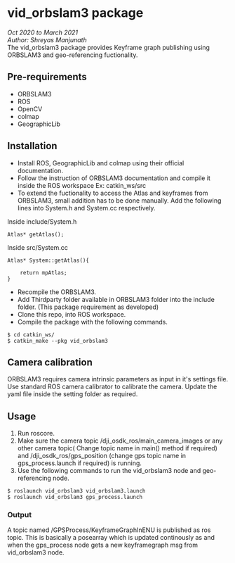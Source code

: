 # vid_orbslam3 package
<i>Oct 2020 to March 2021</i> <br/>
<i>Author: Shreyas Manjunath</i><br/> 
The vid_orbslam3 package provides Keyframe graph publishing using ORBSLAM3 and geo-referencing fuctionality.

## Pre-requirements
* ORBSLAM3
* ROS
* OpenCV
* colmap
* GeographicLib

## Installation
* Install ROS, GeographicLib and colmap using their official documentation.
* Follow the instruction of ORBSLAM3 documentation and compile it inside the ROS workspace Ex: catkin_ws/src
* To extend the fuctionality to access the Atlas and keyframes from ORBSLAM3, small addition has to be done manually. Add the following lines into System.h and System.cc respectively.

Inside include/System.h
```
Atlas* getAtlas();
```
Inside src/System.cc
```
Atlas* System::getAtlas(){

	return mpAtlas;
}
```
* Recompile the ORBSLAM3.
* Add Thirdparty folder available in ORBSLAM3 folder into the include folder. (This package requirement as developed)
* Clone this repo, into ROS workspace.
* Compile the package with the following commands.
 ```
$ cd catkin_ws/
$ catkin_make --pkg vid_orbslam3
```
## Camera calibration
ORBSLAM3 requires camera intrinsic parameters as input in it's settings file. Use standard ROS camera calibrator to calibrate the camera. Update the yaml file inside the setting folder as required.

## Usage
1. Run roscore.
2. Make sure the camera topic /dji_osdk_ros/main_camera_images or any other camera topic( Change topic name in main() method if required) and /dji_osdk_ros/gps_position (change gps topic name in gps_process.launch if required) is running.
3. Use the following commands to run the vid_orbslam3 node and geo-referencing node.
```
$ roslaunch vid_orbslam3 vid_orbslam3.launch
$ roslaunch vid_orbslam3 gps_process.launch
```
### Output
A topic named /GPSProcess/KeyframeGraphInENU is published as ros topic. This is basically a posearray which is updated continously as and when the gps_process node gets a new keyframegraph msg from vid_orbslam3 node.
